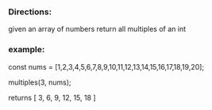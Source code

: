 ### Directions:

given an array of numbers return all multiples of an int

### example:

const nums = [1,2,3,4,5,6,7,8,9,10,11,12,13,14,15,16,17,18,19,20];

multiples(3, nums);

returns [ 3, 6, 9, 12, 15, 18 ]
